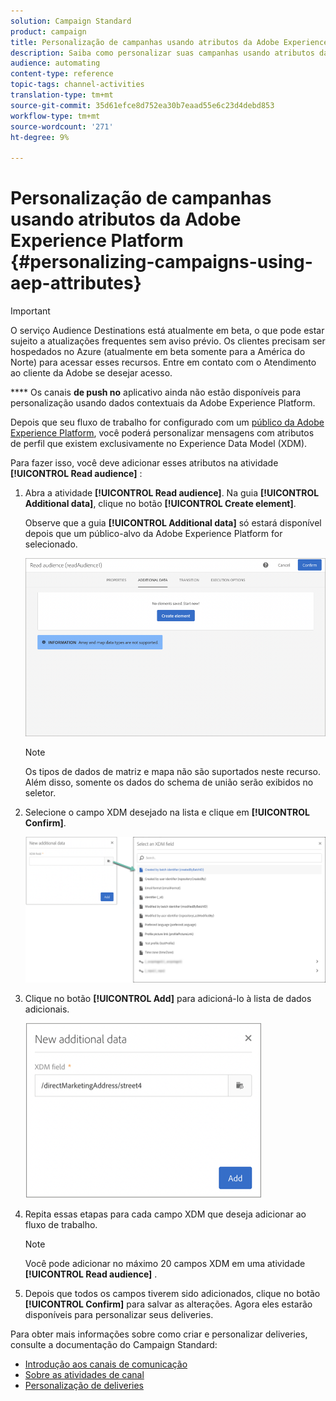 ```yaml
---
solution: Campaign Standard
product: campaign
title: Personalização de campanhas usando atributos da Adobe Experience Platform
description: Saiba como personalizar suas campanhas usando atributos da Adobe Experience Platform.
audience: automating
content-type: reference
topic-tags: channel-activities
translation-type: tm+mt
source-git-commit: 35d61efce8d752ea30b7eaad55e6c23d4debd853
workflow-type: tm+mt
source-wordcount: '271'
ht-degree: 9%

---
```



# Personalização de campanhas usando atributos da Adobe Experience Platform {#personalizing-campaigns-using-aep-attributes}

>[!IMPORTANT]
>
>O serviço Audience Destinations está atualmente em beta, o que pode estar sujeito a atualizações frequentes sem aviso prévio. Os clientes precisam ser hospedados no Azure (atualmente em beta somente para a América do Norte) para acessar esses recursos. Entre em contato com o Atendimento ao cliente da Adobe se desejar acesso.
>
>**** Os canais  **de push no** aplicativo ainda não estão disponíveis para personalização usando dados contextuais da Adobe Experience Platform.

Depois que seu fluxo de trabalho for configurado com um [público da Adobe Experience Platform](../../integrating/using/aep-about-audience-destinations-service.md), você poderá personalizar mensagens com atributos de perfil que existem exclusivamente no Experience Data Model (XDM).

Para fazer isso, você deve adicionar esses atributos na atividade **[!UICONTROL Read audience]** :

1. Abra a atividade **[!UICONTROL Read audience]**. Na guia **[!UICONTROL Additional data]**, clique no botão **[!UICONTROL Create element]**.

   Observe que a guia **[!UICONTROL Additional data]** só estará disponível depois que um público-alvo da Adobe Experience Platform for selecionado.

   ![](assets/aep_wkf_readaudience_attributes.png)

   >[!NOTE]
   >
   >Os tipos de dados de matriz e mapa não são suportados neste recurso. Além disso, somente os dados do schema de união serão exibidos no seletor.

1. Selecione o campo XDM desejado na lista e clique em **[!UICONTROL Confirm]**.

   ![](assets/aep_wkf_readaudience_perso1.png)

1. Clique no botão **[!UICONTROL Add]** para adicioná-lo à lista de dados adicionais.

   ![](assets/aep_wkf_readaudience_perso3.png)

1. Repita essas etapas para cada campo XDM que deseja adicionar ao fluxo de trabalho.

   >[!NOTE]
   >
   >Você pode adicionar no máximo 20 campos XDM em uma atividade **[!UICONTROL Read audience]** .

1. Depois que todos os campos tiverem sido adicionados, clique no botão **[!UICONTROL Confirm]** para salvar as alterações. Agora eles estarão disponíveis para personalizar seus deliveries.

Para obter mais informações sobre como criar e personalizar deliveries, consulte a documentação do Campaign Standard:

* [Introdução aos canais de comunicação](../../channels/using/get-started-communication-channels.md)
* [Sobre as atividades de canal](../../automating/using/about-channel-activities.md)
* [Personalização de deliveries](../../designing/using/personalization.md)
